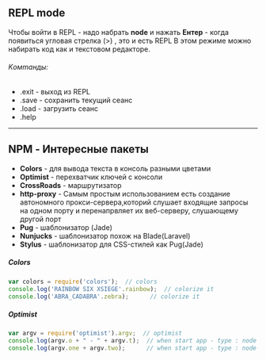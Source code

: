 ## REPL mode
Чтобы войти в REPL - надо набрать **node** и нажать **Ентер** - когда появиться угловая стрелка (>) , это и есть REPL
В этом режиме можно набирать код как и текстовом редакторе. 

###### Kомmанды:
*  .exit - выход из REPL
*   .save - сохранить текущий сеанс
*   .load - загрузить сеанс
*   .help 

---

## NPM - Интересные пакеты
* **Colors** - для вывода текста в консоль разными цветами
* **Optimist** - перехватчик ключей с консоли
* **CrossRoads** - маршрутизатор
* **http-proxy** - Самым простым использованием есть создание автономного прокси-сервера,которий слушает входящие запросы на одном порту и перенапрвляет их веб-серверу, слушающему другой порт
* **Pug** - шаблонизатор (Jade)
* **Nunjucks** - шаблонизатор похож на Blade(Laravel) 
* **Stylus** - шаблонизатор для CSS-стилей как Pug(Jade)

##### Colors
```js
var colors = require('colors');  // colors
console.log('RAINBOW SIX XSIEGE'.rainbow);  // colorize it
console.log('ABRA_CADABRA'.zebra);      // colorize it
``` 

##### Optimist
```js
var argv = require('optimist').argv;  // optimist
console.log(argv.o + " - " + argv.t);  // when start app - type : node app -o 2 -t 4
console.log(argv.one + argv.two);      // when start app - type : node app --one 2 --two 4
```
